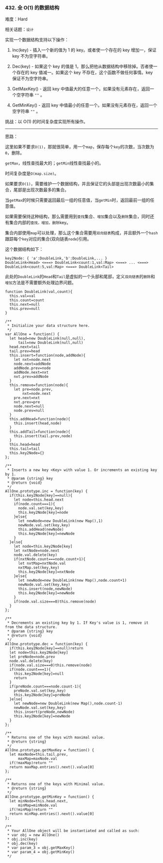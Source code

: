 ### 432. 全 O(1) 的数据结构

难度：Hard

相关话题：`设计`

实现一个数据结构支持以下操作：




1. Inc(key) - 插入一个新的值为 1 的 key。或者使一个存在的 key 增加一，保证 key 不为空字符串。

2. Dec(key) - 如果这个 key 的值是 1，那么把他从数据结构中移除掉。否者使一个存在的 key 值减一。如果这个 key 不存在，这个函数不做任何事情。key 保证不为空字符串。

3. GetMaxKey() - 返回 key 中值最大的任意一个。如果没有元素存在，返回一个空字符串 `""` 。

4. GetMinKey() - 返回 key 中值最小的任意一个。如果没有元素存在，返回一个空字符串 `""` 。





挑战：以 O(1) 的时间复杂度实现所有操作。




-----

思路：

这里如果不要求`O(1)`，那就很简单，用一个`map`，保存每个`key`的次数，当次数为`0`，删除。

`getMax`，线性查找最大的；`getMin`线性查找最小的。

时间复杂度是`O(map.size)`。

如果要求`O(1)`，需要维护一个数据结构，并且保证它的头部是出现次数最小的集合，尾部是出现次数最多的集合。

当`getMax`的时候只需要返回最后一组的任意值，当`getMin`时，返回最前一组的任意值。

如果需要保持这种结构，那么需要用到`查找`集合、`增加`集合以及`删除`集合，同时还有集合内部的`查找，增加，删除`key。

集合内部使用`map`可以处理，那么这个集合需要用`双向链表`构成，并且额外一个`hash`跟踪每个`key`对应的集合(双向链表`node`)引用。

这个数据结构如下：
```
key2Node: { 'a':DoubleLink,'b':DoubleLink,... }
DoubleLink<Head> <===> DoubleLink<count:1,val:Map> <===> ... <===> DoubleLink<count:5,val:Map> <===> DoubleLink<Tail>
```
此处的`DoubleLink`的`Head`和`Tail`是虚拟的一个头部和尾部，定义`双向链表`的`删除`和`增加`方法是不需要额外处理边界问题。


```
function DoubleLink(val,count){
  this.val=val
  this.count=count
  this.next=null
  this.prev=null
}

/**
 * Initialize your data structure here.
 */
var AllOne = function() {
  let head=new DoubleLink(null,null),
      tail=new DoubleLink(null,null)
  head.next=tail
  tail.prev=head
  this.insert=function(node,addNode){
    let nxt=node.next
    node.next=addNode
    addNode.prev=node
    addNode.next=nxt
    nxt.prev=addNode
  }
  this.remove=function(node){
    let pre=node.prev,
        nxt=node.next
    pre.next=nxt
    nxt.prev=pre
    node.next=null
    node.prev=null
  }
  this.addHead=function(node){
    this.insert(head,node)
  }
  this.addTail=function(node){
    this.insert(tail.prev,node)
  }
  this.head=head
  this.tail=tail
  this.key2Node={}
};

/**
 * Inserts a new key <Key> with value 1. Or increments an existing key by 1. 
 * @param {string} key
 * @return {void}
 */
AllOne.prototype.inc = function(key) {
  if(this.key2Node[key]==null){
    let node=this.head.next
    if(node.count===1){
      node.val.set(key,key)
      this.key2Node[key]=node
    }else{
      let newNode=new DoubleLink(new Map(),1)
      newNode.val.set(key,key)
      this.addHead(newNode)
      this.key2Node[key]=newNode
    }
  }else{
    let node=this.key2Node[key]
    let nxtNode=node.next
    node.val.delete(key)
    if(nxtNode.count===node.count+1){
      let nxtMap=nxtNode.val
      nxtMap.set(key,key)
      this.key2Node[key]=nxtNode
    }else{
      let newNode=new DoubleLink(new Map(),node.count+1)
      newNode.val.set(key,key)
      this.insert(node,newNode)
      this.key2Node[key]=newNode
    }
    if(node.val.size===0)this.remove(node)
  }
};

/**
 * Decrements an existing key by 1. If Key's value is 1, remove it from the data structure. 
 * @param {string} key
 * @return {void}
 */
AllOne.prototype.dec = function(key) {
  if(this.key2Node[key]==null)return
  let node=this.key2Node[key]
  let preNode=node.prev
  node.val.delete(key)
  if(node.val.size===0)this.remove(node)
  if(node.count===1){
    this.key2Node[key]=null
    return
  }
  if(preNode.count===node.count-1){
    preNode.val.set(key,key)
    this.key2Node[key]=preNode
  }else{
    let newNode=new DoubleLink(new Map(),node.count-1)
    newNode.val.set(key,key)
    this.insert(preNode,newNode)
    this.key2Node[key]=newNode    
  }
};

/**
 * Returns one of the keys with maximal value.
 * @return {string}
 */
AllOne.prototype.getMaxKey = function() {
  let maxNode=this.tail.prev,
      maxMap=maxNode.val
  if(!maxMap)return ""
  return maxMap.entries().next().value[0]
};

/**
 * Returns one of the keys with Minimal value.
 * @return {string}
 */
AllOne.prototype.getMinKey = function() {
  let minNode=this.head.next,
      minMap=minNode.val
  if(!minMap)return ""
  return minMap.entries().next().value[0]  
};

/** 
 * Your AllOne object will be instantiated and called as such:
 * var obj = new AllOne()
 * obj.inc(key)
 * obj.dec(key)
 * var param_3 = obj.getMaxKey()
 * var param_4 = obj.getMinKey()
 */



```

